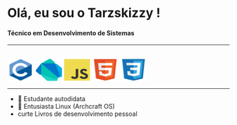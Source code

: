 # Olá, eu sou o Tarzskizzy !
#### Técnico em Desenvolvimento de Sistemas
____
<div style="display:inline-block;"><br>
<img style = "align:center;" width = "60" height = "50" src = "https://github.com/devicons/devicon/blob/master/icons/c/c-original.svg">
<img style = "align:center;" width = "60" height = "50" src = "https://github.com/devicons/devicon/blob/master/icons/dart/dart-original.svg">
<img style = "align:center;" width = "60" height = "50" src = "https://github.com/devicons/devicon/blob/master/icons/javascript/javascript-original.svg">
<img style = "align:center;" width = "60" height = "50" src = "https://github.com/devicons/devicon/blob/master/icons/html5/html5-original.svg">
<img style = "align:center;" width = "60" height = "50" src = "https://github.com/devicons/devicon/blob/master/icons/css3/css3-original.svg">
<br></div>

____
- 📕 Estudante autodidata
- 🐧 Entusiasta Linux (Archcraft OS)
- curte Livros de desenvolvimento pessoal


